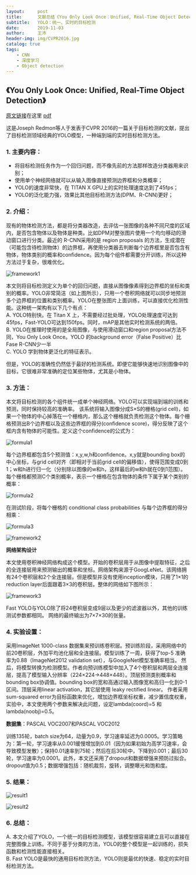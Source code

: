 ```yaml
---
layout:     post
title:      文献总结《You Only Look Once：Unified, Real-Time Object Detection》
subtitle:   YOLO：统一、实时的目标检测
date:       2019-11-03
author:     王沛
header-img: img/CVPR2016.jpg
catalog: true
tags:
    - CNN
    - 深度学习
    - Object detection
---
```


## 《You Only Look Once: Unified, Real-Time Object Detection》  

[原文链接](https://arxiv.org/abs/1506.02640)在这里 [pdf](/download/You-Only-Look-Once.pdf)    


这是Joseph Redmon等人于发表于CVPR 2016的一篇关于目标检测的文献，提出了目标检测领域经典的YOLO模型，一种端到端的实时目标检测方法。  

### 1.	主要内容： 
  - 将目标检测任务作为一个回归问题，而不像先前的方法那样改造分类器用来识别；
  -	使用单个神经网络就可以从输入图像直接预测边界框和分类概率；
  - YOLO的速度非常快，在 TITAN X GPU上的实时处理速度达到了45fps；
  - YOLO的泛化能力强，效果比其他目标检测方法(DPM、R-CNN)更好；


### 2.	介绍：  

  现有的物体检测方法，都是将分类器改造，去评估一张图像的各种不同尺度的区域内，是否包含物体以及物体是种类。比如DPM对整张图片使用一个均匀移动的滑动窗口进行分类。最近的 R-CNN采用的是 region proposals 的方法，生成潜在（可能包含待检测物体）的边界框，再使用分类器去判断每个边界框里是否包含有物体，物体类别的概率和confidence。因为每个组件都需要分开训练，所以这种方法过于复杂，很难优化。

  ![framework1](/img/post7-framework1.png)  

  本文则将目标检测定义为单个的回归问题，直接从图像像素得到边界框的坐标和类别的概率。YOLO非常简洁（如上图所示），只用一个卷积网络就可以同步地预测多个边界框的位置和类别概率。YOLO在整张图片上面训练，可以直接优化检测性能。这种统一架构有以下几个有点：  
  A.	YOLO特别快。在 Titan X 上，不需要经过批处理，YOLO处理速度可达到45fps，Fast-YOLO可达到150fps。同时，mAP是其他实时检测系统的两倍。  
  B.	YOLO在推理时使用的是全局图像，与使用滑动窗口和region proposal方法不同，You Only Look Once。YOLO 的background error（False Positive）比Fase R-CNN少一半  
  C.	YOLO 学到物体更泛化的特征表示。  

  但是，YOLO的准确性仍然低于最好的检测系统。即便它能够快速地识别图像中的目标，它很难非常准确的定位某些物体，尤其是小物体。


### 3. 方法：  

本文将目标检测的各个组件统一成单个神经网络。YOLO可以实现端到端的训练和预测，同时保持较高的准确率。
该系统将输入图像分成S×S的栅格(grid cell)，如果一个物体的中心掉落在一个栅格内，那么这个栅格就负责检测这个物体。每个栅格预测出B个边界框以及这些边界框的得分(confidence score)，得分反映了这个框内含有物体的可能性。定义这个confidence的公式为：


![formula1](/img/post7-formula1.png)    

每个边界框都包含5个预测值：x,y,w,h和confidence。x,y就是bounding box的中心坐标，与grid cell对齐（即相对于当前grid cell的偏移值），使得范围变成0到1；w和h进行归一化（分别除以图像的w和h，这样最后的w和h就在0到1范围）。
每个栅格都预测C个类别概率，表示一个栅格在包含物体的条件下属于某个类别的概率：

![formula2](/img/post7-formula2.png)    

在测试阶段，将每个栅格的 conditional class probabilities 与每个边界框的得分相乘：

![formula3](/img/post7-formula3.png) 

![framework2](/img/post7-framework2.png)  

**网络架构设计**

本文使用卷积神经网络构成这个模型。开始的卷积层用于从图像中提取特征，之后的全连接层用来预测输出的概率和坐标。网络架构来源于GoogLeNet。该网络拥有24个卷积层和2个全连接层。但是模型并没有使用inception模块，只用了1×1的reduction layer后面跟着3×3的卷积层。整体的网络如下图所示：  

![framework3](/img/post7-framework3.png)  

Fast YOLO与YOLO除了将24卷积层变成9层以及更少的滤波器以外，其他的训练测试参数都相同。
网络的最终输出为7×7×30的张量。


### 4. 实验设置：  

采用ImageNet 1000-class 数据集来预训练卷积层。预训练阶段，采用网络中的前20卷积层，外加平均池化层和全连接层。模型训练了一周，获得了top-5 准确率为0.88（ImageNet2012 validation set），与GoogleNet模型准确率相当。
然后，将模型转换为检测模型。作者向预训练模型中加入了4个卷积层和两层全连接层，提高了模型输入分辨率（224×224->448×448）。顶层预测类别概率和bounding box协调值。bounding box的宽和高通过输入图像宽和高归一化到0-1区间。顶层采用linear activation，其它层使用 leaky rectified linear。
作者采用sum-squared error为目标函数来优化，增加边界框坐标权重，减少置信度权重，实验中，本文使用两个参数来解决此问题，设定lambda(coord)=5 和lambda(noobj)=0.5。

**数据集**：PASCAL VOC2007和PASCAL VOC2012

训练135轮，batch size为64，动量为0.9，学习速率延迟为0.0005。学习策略为：第一轮，学习速率从0.001缓慢增加到0.01（因为如果初始为高学习速率，会导致模型发散）；保持0.01速率到75轮；然后在后30轮中，下降到0.001；最后30轮，学习速率为0.0001。此外，本文还采用了dropout和数据增强来预防过拟合。dropout值为0.5；数据增强包括：随机裁剪，旋转，调整曝光和饱和度。

### 5. 结果：  

![result1](/img/post7-result1.png)  

![result2](/img/post7-result2.png)  


### 6. 总结：   

A.	本文介绍了YOLO，一个统一的目标检测模型，该模型很容易建立且可以直接在完整图像上训练。不同于基于分类的方法，YOLO的整个模型是一起训练的，损失函数和检测性能直接相关。  
B.	Fast YOLO是最快的通用目标检测方法，YOLO则是最优的快速、稳定的实时目标检测方法。

